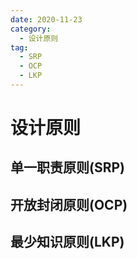 ```yaml
---
date: 2020-11-23
category:
  - 设计原则
tag:
  - SRP
  - OCP
  - LKP
---
```


# 设计原则

## 单一职责原则(SRP)

## 开放封闭原则(OCP)

## 最少知识原则(LKP)
